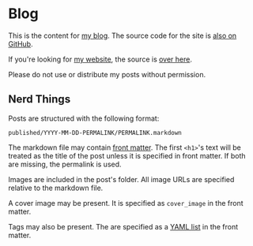 # Blog

This is the content for [my blog](https://blog.soff.es/). The source code for the site is [also on GitHub](https://github.com/soffes/blog.soff.es).

If you're looking for [my website](https://soff.es), the source is [over here](https://github.com/soffes/soff.es).

Please do not use or distribute my posts without permission.


## Nerd Things

Posts are structured with the following format:

    published/YYYY-MM-DD-PERMALINK/PERMALINK.markdown

The markdown file may contain [front matter](https://jekyllrb.com/docs/frontmatter/). The first `<h1>`'s text will be treated as the title of the post unless it is specified in front matter. If both are missing, the permalink is used.

Images are included in the post's folder. All image URLs are specified relative to the markdown file.

A cover image may be present. It is specified as `cover_image` in the front matter.

Tags may also be present. The are specified as a [YAML list](https://en.wikipedia.org/wiki/YAML#Lists) in the front matter.

